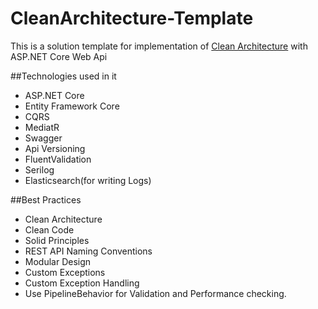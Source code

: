 # CleanArchitecture-Template
This is a solution template for implementation of [Clean Architecture](https://blog.cleancoder.com/uncle-bob/2012/08/13/the-clean-architecture.html) with ASP.NET Core Web Api

##Technologies used in it

* ASP.NET Core
* Entity Framework Core
* CQRS
* MediatR
* Swagger
* Api Versioning
* FluentValidation
* Serilog
* Elasticsearch(for writing Logs)

##Best Practices

* Clean Architecture
* Clean Code
* Solid Principles
* REST API Naming Conventions
* Modular Design
* Custom Exceptions
* Custom Exception Handling
* Use PipelineBehavior for Validation and Performance checking.

